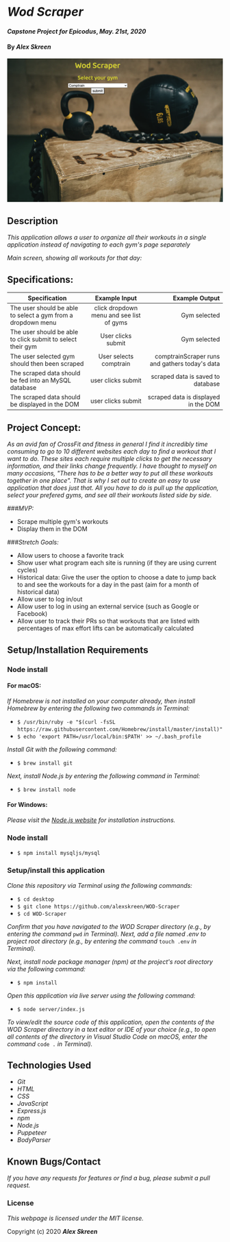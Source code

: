 # _Wod Scraper_

#### _Capstone Project for Epicodus_, _May. 21st, 2020_

#### By _**Alex Skreen**_

![splash screen](./images/Wod-Scraper-FULL.png)

## Description

_This application allows a user to organize all their workouts in a single application instead of navigating to each gym's page separately_

_Main screen, showing all workouts for that day:_


## Specifications:

| Specification | Example Input | Example Output |
| ------------- |:-------------:| -------------------:|
| The user should be able to select a gym from a dropdown menu|click dropdown menu and see list of gyms| Gym selected|
| The user should be able to click submit to select their gym|User clicks submit| Gym selected|
| The user selected gym should then been scraped|User selects comptrain| comptrainScraper runs and gathers today's data|
| The scraped data should be fed into an MySQL database |user clicks submit| scraped data is saved to database|
| The scraped data should be displayed in the DOM |user clicks submit| scraped data is displayed in the DOM|

## Project Concept:

_As an avid fan of CrossFit and fitness in general I find it incredibly time consuming to go to 10 different websites each day to find a workout that I want to do. These sites each require multiple clicks to get the necessary information, and their links change frequently. I have thought to myself on many occasions, "There has to be a better way to put all these workouts together in one place". That is why I set out to create an easy to use application that does just that. All you have to do is pull up the application, select your prefered gyms, and see all their workouts listed side by side._

###_MVP:_
* Scrape multiple gym's workouts
* Display them in the DOM

###_Stretch Goals:_
* Allow users to choose a favorite track
 * Show user what program each site is running (if they are using current cycles)
 * Historical data: Give the user the option to choose a date to jump back to and see the workouts for a day in the past (aim for a month of historical data)
 * Allow user to log in/out
 * Allow user to log in using an external service (such as Google or Facebook)
 * Allow user to track their PRs so that workouts that are listed with percentages of max effort lifts can be automatically calculated

## Setup/Installation Requirements

### Node install

#### For macOS:
_If Homebrew is not installed on your computer already, then install Homebrew by entering the following two commands in Terminal:_
* ``$ /usr/bin/ruby -e "$(curl -fsSL https://raw.githubusercontent.com/Homebrew/install/master/install)"``
* ``$ echo 'export PATH=/usr/local/bin:$PATH' >> ~/.bash_profile``

_Install Git with the following command:_
* ``$ brew install git``

_Next, install Node.js by entering the following command in Terminal:_
* ``$ brew install node``

#### For Windows:
_Please visit the [Node.js website](https://nodejs.org/en/download/) for installation instructions._

### Node install
* ``$ npm install mysqljs/mysql``

### Setup/install this application

_Clone this repository via Terminal using the following commands:_
* ``$ cd desktop``
* ``$ git clone https://github.com/alexskreen/WOD-Scraper``
* ``$ cd WOD-Scraper``

_Confirm that you have navigated to the WOD Scraper directory (e.g., by entering the command_ ``pwd`` _in Terminal). Next, add a file named .env to project root directory (e.g., by entering the command_ ``touch .env`` _in Terminal)._

_Next, install node package manager (npm) at the project's root directory via the following command:_
* ``$ npm install``

_Open this application via live server using the following command:_
* ``$ node server/index.js``

_To view/edit the source code of this application, open the contents of the WOD Scraper directory in a text editor or IDE of your choice (e.g., to open all contents of the directory in Visual Studio Code on macOS, enter the command_ ``code .`` _in Terminal)._

## Technologies Used
* _Git_
* _HTML_
* _CSS_
* _JavaScript_ 
* _Express.js_ 
* _npm_ 
* _Node.js_
* _Puppeteer_
* _BodyParser_

## Known Bugs/Contact

_If you have any requests for features or find a bug, please submit a pull request._

### License

*This webpage is licensed under the MIT license.*

Copyright (c) 2020 **_Alex Skreen_**